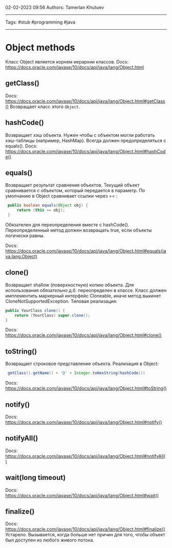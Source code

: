 02-02-2023
09:56
Authors: Tamerlan Khutuev
***
Tags: #stub #programming #java 
***
# Object methods
Класс Object является корнем иерархии классов.
Docs: https://docs.oracle.com/javase/10/docs/api/java/lang/Object.html

## getClass()
Docs: https://docs.oracle.com/javase/10/docs/api/java/lang/Object.html#getClass()
Возвращает класс этого `Object`.

## hashCode()
Возвращает хэш объекта. Нужен чтобы с объектом могли работать хэш-таблицы (например, HashMap). Всегда должен предопределяться с equals().
Docs: https://docs.oracle.com/javase/10/docs/api/java/lang/Object.html#hashCode()

## equals()
Возвращает результат сравнения объектов. Текущий объект сравнивается с объектом, который передается в параметр. По умолчанию в Object сравнивает ссылки через == :
```java
 public boolean equals(Object obj) {
     return (this == obj);
 }
```
Обязателен для переопределения вместе с hashCode(). Переопределенный метод должен возвращать true, если объекты логически равны.

Docs: https://docs.oracle.com/javase/10/docs/api/java/lang/Object.html#equals(java.lang.Object)

## clone()
Возвращает shallow (поверхностную) копию объекта. Для использования обязательно д.б. переопределен в классе. Класс должен имплементить маркерный интерфейс Cloneable, иначе метод выкинет CloneNotSupportedException. Типовая реализация:
```java
public YourClass clone() { 
    return (YourClass) super.clone(); 
}
```
Docs: https://docs.oracle.com/javase/10/docs/api/java/lang/Object.html#clone()

## toString()
Возвращает строковое представление объекта. Реализация в Object:
```java
 getClass().getName() + '@' + Integer.toHexString(hashCode())
```
Docs: https://docs.oracle.com/javase/10/docs/api/java/lang/Object.html#toString()

## notify()
Docs: https://docs.oracle.com/javase/10/docs/api/java/lang/Object.html#notify()

## notifyAll()
Docs: https://docs.oracle.com/javase/10/docs/api/java/lang/Object.html#notifyAll()

## wait(long timeout)
Docs: https://docs.oracle.com/javase/10/docs/api/java/lang/Object.html#wait()

## finalize()
Docs: https://docs.oracle.com/javase/10/docs/api/java/lang/Object.html#finalize()
Устарело.
Вызывается, когда больше нет причин для того, чтобы объект был доступен из любого живого потока.


